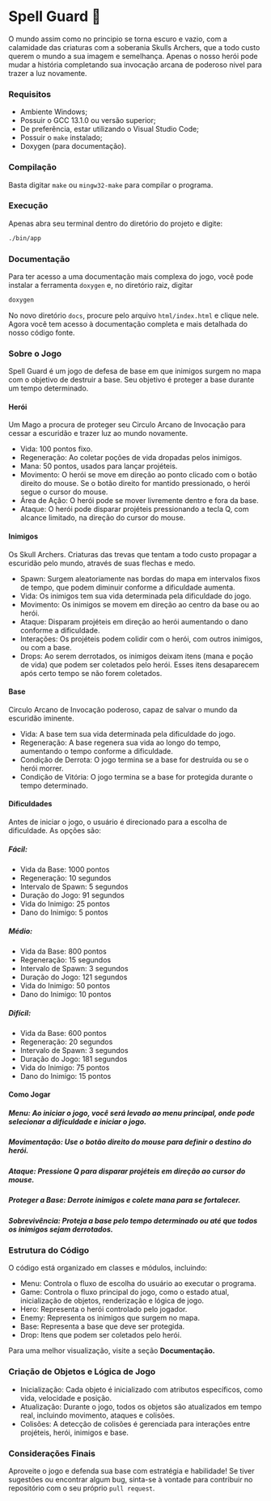# Spell Guard 🧙

O mundo assim como no principio se torna escuro e vazio, com a calamidade das criaturas com a soberania Skulls Archers, que a todo custo querem o mundo a sua imagem e semelhança. Apenas o nosso herói pode mudar a história completando sua invocação arcana de poderoso nivel para trazer a luz novamente.

### Requisitos
- Ambiente Windows;
- Possuir o GCC 13.1.0 ou versão superior;
- De preferência, estar utilizando o Visual Studio Code;
- Possuir o `make` instalado;
- Doxygen (para documentação).

### Compilação
Basta digitar `make` ou `mingw32-make` para compilar o programa.

### Execução
Apenas abra seu terminal dentro do diretório do projeto e digite:
```bash 
./bin/app
```

### Documentação
Para ter acesso a uma documentação mais complexa do jogo, você pode instalar a ferramenta `doxygen` e, no diretório raiz, digitar
```bash
doxygen
```
No novo diretório `docs`, procure pelo arquivo `html/index.html` e clique nele.
Agora você tem acesso à documentação completa e mais detalhada do nosso código fonte.

### Sobre o Jogo
Spell Guard é um jogo de defesa de base em que inimigos surgem no mapa com o objetivo de destruir a base. Seu objetivo é proteger a base durante um tempo determinado.

#### Herói
Um Mago a procura de proteger seu Circulo Arcano de Invocação para cessar a escuridão e trazer luz ao mundo novamente.

- Vida: 100 pontos fixo.
- Regeneração: Ao coletar poções de vida dropadas pelos inimigos.
- Mana: 50 pontos, usados para lançar projéteis.
- Movimento: O herói se move em direção ao ponto clicado com o botão direito do mouse. Se o botão direito for mantido pressionado, o herói segue o cursor do mouse.
- Área de Ação: O herói pode se mover livremente dentro e fora da base.
- Ataque: O herói pode disparar projéteis pressionando a tecla Q, com alcance limitado, na direção do cursor do mouse.

#### Inimigos
Os Skull Archers. Criaturas das trevas que tentam a todo custo propagar a escuridão pelo mundo, através de suas flechas e medo.

- Spawn: Surgem aleatoriamente nas bordas do mapa em intervalos fixos de tempo, que podem diminuir conforme a dificuldade aumenta.
- Vida: Os inimigos tem sua vida determinada pela dificuldade do jogo.
- Movimento: Os inimigos se movem em direção ao centro da base ou ao herói.
- Ataque: Disparam projéteis em direção ao herói aumentando o dano conforme a dificuldade.
- Interações: Os projéteis podem colidir com o herói, com outros inimigos, ou com a base.
- Drops: Ao serem derrotados, os inimigos deixam itens (mana e poção de vida) que podem ser coletados pelo herói. Esses itens desaparecem após certo tempo se não forem coletados.

#### Base
Circulo Arcano de Invocação poderoso, capaz de salvar o mundo da escuridão iminente.

- Vida: A base tem sua vida determinada pela dificuldade do jogo.
- Regeneração: A base regenera sua vida ao longo do tempo, aumentando o tempo conforme a dificuldade.
- Condição de Derrota: O jogo termina se a base for destruída ou se o herói morrer.
- Condição de Vitória: O jogo termina se a base for protegida durante o tempo determinado.

#### Dificuldades
Antes de iniciar o jogo, o usuário é direcionado para a escolha de dificuldade. As opções são:

##### Fácil:
- Vida da Base: 1000 pontos
- Regeneração: 10 segundos
- Intervalo de Spawn: 5 segundos
- Duração do Jogo: 91 segundos
- Vida do Inimigo: 25 pontos
- Dano do Inimigo: 5 pontos

##### Médio:
- Vida da Base: 800 pontos
- Regeneração: 15 segundos
- Intervalo de Spawn: 3 segundos
- Duração do Jogo: 121 segundos
- Vida do Inimigo: 50 pontos
- Dano do Inimigo: 10 pontos

##### Difícil:
- Vida da Base: 600 pontos
- Regeneração: 20 segundos
- Intervalo de Spawn: 3 segundos
- Duração do Jogo: 181 segundos
- Vida do Inimigo: 75 pontos
- Dano do Inimigo: 15 pontos

#### Como Jogar
##### Menu: Ao iniciar o jogo, você será levado ao menu principal, onde pode selecionar a dificuldade e iniciar o jogo.
##### Movimentação: Use o botão direito do mouse para definir o destino do herói. 
##### Ataque: Pressione Q para disparar projéteis em direção ao cursor do mouse.
##### Proteger a Base: Derrote inimigos e colete mana para se fortalecer.
##### Sobrevivência: Proteja a base pelo tempo determinado ou até que todos os inimigos sejam derrotados.

### Estrutura do Código
O código está organizado em classes e módulos, incluindo:
- Menu: Controla o fluxo de escolha do usuário ao executar o programa.
- Game: Controla o fluxo principal do jogo, como o estado atual, inicialização de objetos, renderização e lógica de jogo.
- Hero: Representa o herói controlado pelo jogador.
- Enemy: Representa os inimigos que surgem no mapa.
- Base: Representa a base que deve ser protegida.
- Drop: Itens que podem ser coletados pelo herói.

Para uma melhor visualização, visite a seção **Documentação.**

### Criação de Objetos e Lógica de Jogo
- Inicialização: Cada objeto é inicializado com atributos específicos, como vida, velocidade e posição.
- Atualização: Durante o jogo, todos os objetos são atualizados em tempo real, incluindo movimento, ataques e colisões.
- Colisões: A detecção de colisões é gerenciada para interações entre projéteis, herói, inimigos e base.

### Considerações Finais
Aproveite o jogo e defenda sua base com estratégia e habilidade! Se tiver sugestões ou encontrar algum bug, sinta-se à vontade para contribuir no repositório com o seu próprio `pull request`.
